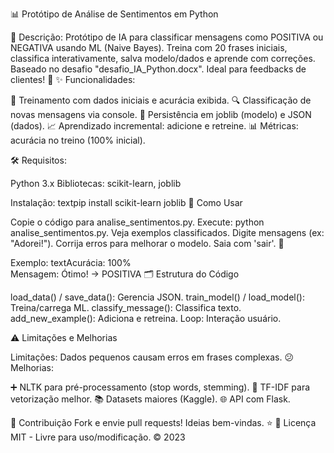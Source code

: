 📊 Protótipo de Análise de Sentimentos em Python

📝 Descrição:
Protótipo de IA para classificar mensagens como POSITIVA ou NEGATIVA usando ML (Naive Bayes). Treina com 20 frases iniciais, classifica interativamente, salva modelo/dados e aprende com correções. Baseado no desafio "desafio_IA_Python.docx". Ideal para feedbacks de clientes! 🚀
✨ Funcionalidades:

🧠 Treinamento com dados iniciais e acurácia exibida.
🔍 Classificação de novas mensagens via console.
💾 Persistência em joblib (modelo) e JSON (dados).
📈 Aprendizado incremental: adicione e retreine.
📊 Métricas: acurácia no treino (100% inicial).

🛠️ Requisitos:

Python 3.x
Bibliotecas: scikit-learn, joblib

Instalação:
textpip install scikit-learn joblib
🚀 Como Usar

Copie o código para analise_sentimentos.py.
Execute: python analise_sentimentos.py.
Veja exemplos classificados.
Digite mensagens (ex: "Adorei!").
Corrija erros para melhorar o modelo.
Saia com 'sair'. 🔄

Exemplo:
textAcurácia: 100%  
Mensagem: Ótimo! → POSITIVA
🗂️ Estrutura do Código

load_data() / save_data(): Gerencia JSON.
train_model() / load_model(): Treina/carrega ML.
classify_message(): Classifica texto.
add_new_example(): Adiciona e retreina.
Loop: Interação usuário.

⚠️ Limitações e Melhorias

Limitações: Dados pequenos causam erros em frases complexas. 😕
Melhorias:

➕ NLTK para pré-processamento (stop words, stemming).
🔄 TF-IDF para vetorização melhor.
📚 Datasets maiores (Kaggle).
🌐 API com Flask.



🤝 Contribuição
Fork e envie pull requests! Ideias bem-vindas. ⭐
📜 Licença
MIT - Livre para uso/modificação. © 2023
